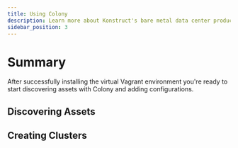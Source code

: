 ```yaml
---
title: Using Colony
description: Learn more about Konstruct's bare metal data center product
sidebar_position: 3
---
```

# Summary
After successfully installing the virtual Vagrant environment you're ready to start discovering assets with Colony and adding configurations.

## Discovering Assets


## Creating Clusters
